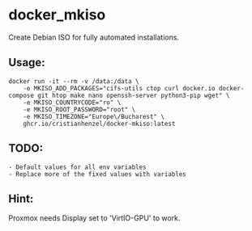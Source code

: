 # docker_mkiso

Create Debian ISO for fully automated installations.

## Usage:
```
docker run -it --rm -v /data:/data \
	-e MKISO_ADD_PACKAGES="cifs-utils ctop curl docker.io docker-compose git htop make nano openssh-server python3-pip wget" \
	-e MKISO_COUNTRYCODE="ro" \
	-e MKISO_ROOT_PASSWORD="root" \
	-e MKISO_TIMEZONE="Europe\/Bucharest" \
	ghcr.io/cristianhenzel/docker-mkiso:latest
```

## TODO:
	- Default values for all env variables
	- Replace more of the fixed values with variables

## Hint:

Proxmox needs Display set to 'VirtIO-GPU' to work.

